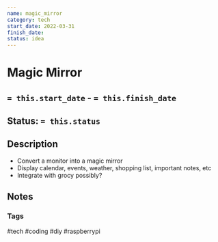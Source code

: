 ```yaml
---
name: magic_mirror
category: tech
start_date: 2022-03-31
finish_date:
status: idea
---
```

# Magic Mirror
## `= this.start_date` - `= this.finish_date`
## Status: `= this.status`
## Description
- Convert a monitor into a magic mirror
- Display calendar, events, weather, shopping list, important notes, etc
- Integrate with grocy possibly?

## Notes

### Tags
#tech #coding #diy #raspberrypi